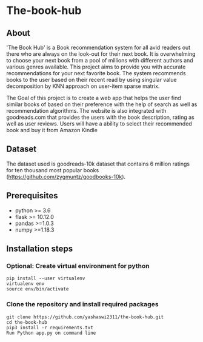 # The-book-hub

## About

'The Book Hub' is a Book recommendation system for all avid readers out there who are always on the look-out for their next book. It is overwhelming to choose your next book from a pool of millions with different authors and various genres available. This project aims to provide you with accurate recommendations for your next favorite book. The system recommends books to the user based on their recent read by using singular value decomposition by KNN approach on user-item sparse matrix.

The Goal of this project is to create a web app that helps the user find similar books of based on their preference with the help of search as well as recommendation algorithms. The website is also integrated with goodreads.com that provides the users with the book description, rating as well as user reviews. Users will have a ability to select their recommended book and buy it from Amazon Kindle

## Dataset

The dataset used is goodreads-10k dataset that contains 6 million ratings for ten thousand most popular books (https://github.com/zygmuntz/goodbooks-10k).

## Prerequisites

- python >= 3.6
- flask >= 10.12.0
- pandas >=1.0.3
- numpy >=1.18.3

## Installation steps

### Optional: Create virtual environment for python

```
pip install --user virtualenv
virtualenv env
source env/bin/activate
```

### Clone the repository and install required packages

```
git clone https://github.com/yashaswi2311/the-book-hub.git
cd the-book-hub
pip3 install -r requirements.txt
Run Python app.py on command line
```
